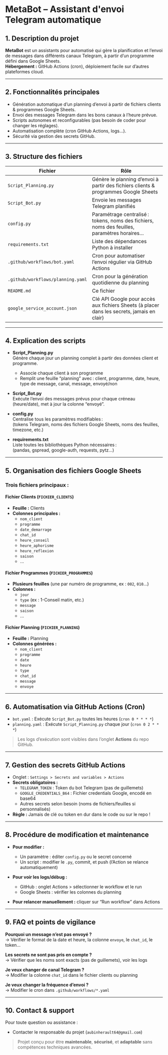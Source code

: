 # MetaBot – Assistant d'envoi Telegram automatique


## 1. Description du projet

**MetaBot** est un assistants pour automatisé qui gère la planification et l’envoi de messages dans différents canaux Telegram, à partir d’un programme défini dans Google Sheets.  
**Hébergement :** GitHub Actions (cron), déploiement facile sur d’autres plateformes cloud.

---

## 2. Fonctionnalités principales

- Génération automatique d’un planning d’envoi à partir de fichiers clients & programmes Google Sheets.
- Envoi des messages Telegram dans les bons canaux à l’heure prévue.
- Scripts autonomes et reconfigurables (pas besoin de coder pour changer les réglages).
- Automatisation complète (cron GitHub Actions, logs…).
- Sécurité via gestion des secrets GitHub.

---

## 3. Structure des fichiers

| Fichier                            | Rôle                                                                                        |
|-------------------------------------|---------------------------------------------------------------------------------------------|
| `Script_Planning.py`                | Génère le planning d’envoi à partir des fichiers clients & programmes Google Sheets          |
| `Script_Bot.py`                     | Envoie les messages Telegram planifiés                                                      |
| `config.py`                         | Paramétrage centralisé : tokens, noms des fichiers, noms des feuilles, paramètres horaires… |
| `requirements.txt`                  | Liste des dépendances Python à installer                                                    |
| `.github/workflows/bot.yaml`        | Cron pour automatiser l’envoi régulier via GitHub Actions                                   |
| `.github/workflows/planning.yaml`   | Cron pour la génération quotidienne du planning                                             |
| `README.md`                         | Ce fichier                                                                                  |
| `google_service_account.json`       | Clé API Google pour accès aux fichiers Sheets (à placer dans les secrets, jamais en clair)  |

---

## 4. Explication des scripts

- **Script_Planning.py**  
  Génère chaque jour un planning complet à partir des données client et programme.
  - Associe chaque client à son programme
  - Remplit une feuille “planning” avec : client, programme, date, heure, type de message, canal, message, envoyé/non

- **Script_Bot.py**  
  Exécute l’envoi des messages prévus pour chaque créneau (heure/date), met à jour la colonne “envoyé”.

- **config.py**  
  Centralise tous les paramètres modifiables :  
  (tokens Telegram, noms des fichiers Google Sheets, noms des feuilles, timezone, etc.)

- **requirements.txt**  
  Liste toutes les bibliothèques Python nécessaires :  
  (pandas, gspread, google-auth, requests, pytz…)

---

## 5. Organisation des fichiers Google Sheets

### Trois fichiers principaux :

#### Fichier Clients (`FICHIER_CLIENTS`)

- **Feuille :** Clients
- **Colonnes principales :**
  - `nom_client`
  - `programme`
  - `date_demarrage`
  - `chat_id`
  - `heure_conseil`
  - `heure_aphorisme`
  - `heure_reflexion`
  - `saison`
  - ...

#### Fichier Programmes (`FICHIER_PROGRAMMES`)

- **Plusieurs feuilles** (une par numéro de programme, ex : `002`, `010`…)
- **Colonnes :**
  - `jour`
  - `type` (ex : 1-Conseil matin, etc.)
  - `message`
  - `saison`
  - ...

#### Fichier Planning (`FICHIER_PLANNING`)

- **Feuille :** Planning
- **Colonnes générées :**
  - `nom_client`
  - `programme`
  - `date`
  - `heure`
  - `type`
  - `chat_id`
  - `message`
  - `envoye`

---

## 6. Automatisation via GitHub Actions (Cron)

- `bot.yaml` : Exécute `Script_Bot.py` toutes les heures (`cron 0 * * * *`)
- `planning.yaml` : Exécute `Script_Planning.py` chaque jour (`cron 0 2 * * *`)

> Les logs d’exécution sont visibles dans l’onglet **Actions** du repo GitHub.

---

## 7. Gestion des secrets GitHub Actions

- Onglet : `Settings > Secrets and variables > Actions`
- **Secrets obligatoires :**
    - `TELEGRAM_TOKEN` : Token du bot Telegram (pas de guillemets)
    - `GOOGLE_CREDENTIALS_B64` : Fichier credentials Google, encodé en base64
    - Autres secrets selon besoin (noms de fichiers/feuilles si personnalisés)
- **Règle :** Jamais de clé ou token en dur dans le code ou sur le repo !

---

## 8. Procédure de modification et maintenance

- **Pour modifier :**
    - Un paramètre : éditer `config.py` ou le secret concerné
    - Un script : modifier le `.py`, commit, et push (l’Action se relance automatiquement)

- **Pour voir les logs/débug :**
    - GitHub : onglet Actions > sélectionner le workflow et le run
    - Google Sheets : vérifier les colonnes du planning

- **Pour relancer manuellement :** cliquer sur “Run workflow” dans Actions

---

## 9. FAQ et points de vigilance

**Pourquoi un message n’est pas envoyé ?**  
→ Vérifier le format de la date et heure, la colonne `envoye`, le `chat_id`, le token…

**Les secrets ne sont pas pris en compte ?**  
→ Vérifier que les noms sont exacts (pas de guillemets), voir les logs

**Je veux changer de canal Telegram ?**  
→ Modifier la colonne `chat_id` dans le fichier clients ou planning

**Je veux changer la fréquence d’envoi ?**  
→ Modifier le cron dans `.github/workflows/*.yaml`

---

## 10. Contact & support

Pour toute question ou assistance :

- Contacter le responsable du projet (`aubinherault64@gmail.com`)

> Projet conçu pour être **maintenable**, **sécurisé**, et **adaptable** sans compétences techniques avancées.
